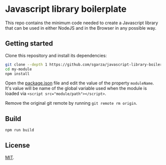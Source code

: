 # Javascript library boilerplate

This repo contains the minimum code needed to create a Javascript library that can be used in either NodeJS and in the Browser in any possible way.

## Getting started

Clone this repository and install its dependencies:

```bash
git clone --depth 1 https://github.com/sgarza/javascript-library-boilerplate my-module
cd my-module
npm install
```

Open the [package.json](package.json) file and edit the value of the property `moduleName`. It's value will be name of the global variable used when the module is loaded via `<script src="module/path"></script>`.

Remove the original git remote by running `git remote rm origin`.


## Build

```bash
npm run build
```

## License

[MIT](LICENSE).
